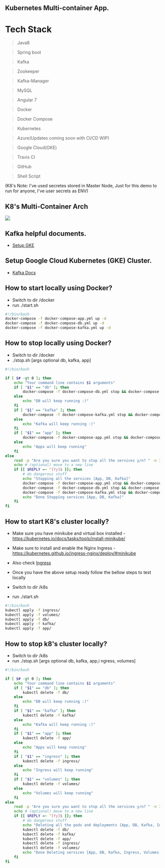 ## Kubernetes Multi-container App.
# Tech Stack
> Java8

> Spring boot

> Kafka

> Zookeeper

> Kafka-Manager

> MySQL

> Angular 7

> Docker

> Docker Compose

> Kubernetes

> Azure(Updates coming soon with CI/CD WIP)

> Google Cloud(GKE)

> Travis CI

> GitHub

> Shell Script

(K8's Note: I've used secretes stored in Master Node, Just for this demo to run for anyone, I've user secrets as ENV)

## K8's Multi-Container Arch
<img src='https://github.com/majidshaikh16/Kafka/blob/master/arch/Kubernetes-Multi-Cotnainer.jpg'/>

## Kafka helpful documents.
-   <a href='https://github.com/majidshaikh16/Kubernetes/blob/master/GKE-Steup.md'>Setup GKE</a>

## Setup Google Cloud Kubernetes (GKE) Cluster.
-   <a href='https://github.com/majidshaikh16/Kubernetes/tree/master/kafka-docs'>Kafka Docs</a>

## How to start locally using Docker?
- Switch to dir /docker
- run ./start.sh
```sh
#!/bin/bash
docker-compose -f docker-compose-app.yml up -d
docker-compose -f docker-compose-db.yml up -d
docker-compose -f docker-compose-kafka.yml up -d
```
## How to stop locally using Docker?
- Switch to dir /docker
- ./stop.sh [args optional db, kafka, app]
```sh
#!/bin/bash

if [ $# -gt 0 ]; then
    echo "Your command line contains $1 arguments"
    if [ "$1" == "db" ]; then
        docker-compose -f docker-compose-db.yml stop && docker-compose -f docker-compose-db.yml rm -f
    else
        echo "DB will keep running :)"
    fi
    if [ "$1" == "kafka" ]; then
        docker-compose -f docker-compose-kafka.yml stop && docker-compose -f docker-compose-kafka.yml rm -f
    else
        echo "Kafka will keep running :)"
    fi
    if [ "$1" == "app" ]; then
        docker-compose -f docker-compose-app.yml stop && docker-compose -f docker-compose-app.yml rm -f
    else
        echo "Apps will keep running"
    fi
else
    read -p "Are you sure you want to stop all the services y/n? " -n 1 -r
    echo # (optional) move to a new line
    if [[ $REPLY =~ ^[Yy]$ ]]; then
        # do dangerous stuff
        echo "Stopping all the services [App, DB, Kafka]"
        docker-compose -f docker-compose-app.yml stop && docker-compose -f docker-compose-app.yml rm -f
        docker-compose -f docker-compose-db.yml stop && docker-compose -f docker-compose-db.yml rm -f
        docker-compose -f docker-compose-kafka.yml stop && docker-compose -f docker-compose-kafka.yml rm -f
        echo "Done Stopping services [App, DB, Kafka]"
    fi
fi

```
## How to start K8's cluster locally?
- Make sure you have minikube and virtual box installed
        - https://kubernetes.io/docs/tasks/tools/install-minikube/
- Make sure to install and enable the Nginx Ingress
        - https://kubernetes.github.io/ingress-nginx/deploy/#minikube 

- Also check <a href='https://github.com/majidshaikh16/Kubernetes/blob/master/kafka-docs/kubernetes-ingress-to-be-install-seperatly.png'> Ingress </a>
- Once you have the above setup ready follow the bellow steps to test locally
- Switch to dir /k8s
- run ./start.sh
```sh
#!/bin/bash
kubectl apply -f ingress/
kubectl apply -f volumes/
kubectl apply -f db/
kubectl apply -f kafka/
kubectl apply -f app/
```

## How to stop k8's cluster locally?
- Switch to dir /k8s
- run ./stop.sh [args optional db, kafka, app,i ngress, volumes]
```sh
#!/bin/bash

if [ $# -gt 0 ]; then
    echo "Your command line contains $1 arguments"
    if [ "$1" == "db" ]; then
        kubectl delete -f db/
    else
        echo "DB will keep running :)"
    fi
    if [ "$1" == "kafka" ]; then
        kubectl delete -f kafka/
    else
        echo "Kafka will keep running :)"
    fi
    if [ "$1" == "app" ]; then
        kubectl delete -f app/
    else
        echo "Apps will keep running"
    fi
    if [ "$1" == "ingress" ]; then
        kubectl delete -f ingress/
    else
        echo "Ingress will keep running"
    fi
    if [ "$1" == "volumes" ]; then
        kubectl delete -f volumes/
    else
        echo "Volumes will keep running"
    fi
else
    read -p "Are you sure you want to stop all the services y/n? " -n 1 -r
    echo # (optional) move to a new line
    if [[ $REPLY =~ ^[Yy]$ ]]; then
        # do dangerous stuff
        echo "Deleting all the pods and deployments [App, DB, Kafka, Ingress, Volumes]"
        kubectl delete -f db/
        kubectl delete -f kafka/
        kubectl delete -f app/
        kubectl delete -f ingress/
        kubectl delete -f volumes/
        echo "Done Deleting services [App, DB, Kafka, Ingress, Volumes]"
    fi
fi
```

